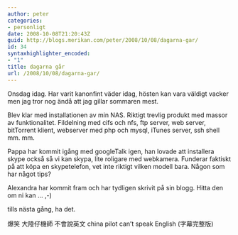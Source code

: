 ```yaml
---
author: peter
categories:
- personligt
date: 2008-10-08T21:20:43Z
guid: http://blogs.merikan.com/peter/2008/10/08/dagarna-gar/
id: 34
syntaxhighlighter_encoded:
- "1"
title: dagarna går
url: /2008/10/08/dagarna-gar/
---
```


Onsdag idag. Har varit kanonfint väder idag, hösten kan vara väldigt vacker men jag tror nog ändå att jag gillar sommaren mest.

Blev klar med installationen av min NAS. Riktigt trevlig produkt med massor av funktionalitet. Fildelning med cifs och nfs, ftp server, web server, bitTorrent klient, webserver med php och mysql, iTunes server, ssh shell mm. mm.

Pappa har kommit igång med googleTalk igen, han lovade att installera skype också så vi kan skypa, lite roligare med webkamera. Funderar faktiskt på att köpa en skypetelefon, vet inte riktigt vilken modell bara. Någon som har något tips?

Alexandra har kommit fram och har tydligen skrivit på sin blogg. Hitta den om ni kan … ,-)

tills nästa gång, ha det.

爆笑 大陸仔機師 不會說英文 china pilot can’t speak English (字幕完整版)
